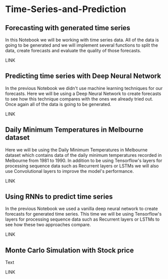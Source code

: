 # Time-Series-and-Prediction

## Forecasting with generated time series

In this Notebook we will be working with time series data. All of the data is going to be generated and we will implement several functions to split the data, create forecasts and evaluate the quality of those forecasts.

LINK


## Predicting time series with Deep Neural Network
In the previous Notebook we didn't use machine learning techniques for our forecasts. Here we will be using a Deep Neural Network to create forecasts to see how this technique compares with the ones we already tried out. Once again all of the data is going to be generated.

LINK


## Daily Minimum Temperatures in Melbourne dataset

Here we will be using the Daily Minimum Temperatures in Melbourne dataset which contains data of the daily minimum temperatures recorded in Melbourne from 1981 to 1990. In addition to be using Tensorflow's layers for processing sequence data such as Recurrent layers or LSTMs we will also use Convolutional layers to improve the model's performance.

LINK


## Using RNNs to predict time series

In the previous Notebook we used a vanilla deep neural network to create forecasts for generated time series. This time we will be using Tensorflow's layers for processing sequence data such as Recurrent layers or LSTMs to see how these two approaches compare.

LINK


## Monte Carlo Simulation with Stock price

Text

LINK
